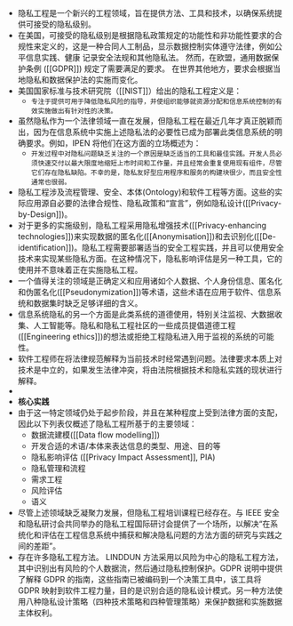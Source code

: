 - 隐私工程是一个新兴的工程领域，旨在提供方法、工具和技术，以确保系统提供可接受的隐私级别。
- 在美国，可接受的隐私级别是根据隐私政策规定的功能性和非功能性要求的合规性来定义的，这是一种合同人工制品，显示数据控制实体遵守法律，例如公平信息实践、健康 记录安全法规和其他隐私法。 然而，在欧盟，通用数据保护条例 ([[GDPR]]) 规定了需要满足的要求。 在世界其他地方，要求会根据当地隐私和数据保护法的实施而变化。
- 美国国家标准与技术研究院（[[NIST]]）给出的隐私工程定义是：
	- `专注于提供可用于降低隐私风险的指导，并使组织能够就资源分配和信息系统控制的有效实施做出有针对性的决策。`
- 虽然隐私作为一个法律领域一直在发展，但隐私工程在最近几年才真正脱颖而出，因为在信息系统中实施上述隐私法的必要性已成为部署此类信息系统的明确要求。例如，IPEN 将他们在这方面的立场概述为：
	- `开发过程中对隐私问题缺乏关注的一个原因是缺乏适当的工具和最佳实践。开发人员必须快速交付以最大限度地缩短上市时间和工作量，并且经常会重复使用现有组件，尽管它们存在隐私缺陷。不幸的是，隐私友好型应用程序和服务的构建块很少，而且安全性通常也很弱。`
- 隐私工程涉及流程管理、安全、本体(Ontology)和软件工程等方面。这些的实际应用源自必要的法律合规性、隐私政策和“宣言”，例如隐私设计([[Privacy-by-Design]])。
- 对于更多的实施级别，隐私工程采用隐私增强技术([[Privacy-enhancing technologies]])来实现数据的匿名化([[Anonymisation]])和去识别化([[De-identification]])。隐私工程需要部署适当的安全工程实践，并且可以使用安全技术来实现某些隐私方面。在这种情况下，隐私影响评估是另一种工具，它的使用并不意味着正在实施隐私工程。
- 一个值得关注的领域是正确定义和应用诸如个人数据、个人身份信息、匿名化和伪匿名化([[Pseudonymization]])等术语，这些术语在应用于软件、信息系统和数据集时缺乏足够详细的含义。
- 信息系统隐私的另一个方面是此类系统的道德使用，特别关注监视、大数据收集、人工智能等。隐私和隐私工程社区的一些成员提倡道德工程([[Engineering ethics]])的想法或拒绝工程隐私进入用于监视的系统的可能性。
- 软件工程师在将法律规范解释为当前技术时经常遇到问题。法律要求本质上对技术是中立的，如果发生法律冲突，将由法院根据技术和隐私实践的现状进行解释。
-
- **核心实践**
- 由于这一特定领域仍处于起步阶段，并且在某种程度上受到法律方面的支配，因此以下列表仅概述了隐私工程所基于的主要领域：
	- 数据流建模([[Data flow modelling]])
	- 开发合适的术语/本体来表达信息的类型、用途、目的等
	- 隐私影响评估 ([[Privacy Impact Assessment]], PIA)
	- 隐私管理和流程
	- 需求工程
	- 风险评估
	- 语义
- 尽管上述领域缺乏凝聚力发展，但隐私工程培训课程已经存在。与 IEEE 安全和隐私研讨会共同举办的隐私工程国际研讨会提供了一个场所，以解决“在系统化和评估在工程信息系统中捕获和解决隐私问题的方法方面的研究与实践之间的差距”。
- 存在许多隐私工程方法。 LINDDUN 方法采用以风险为中心的隐私工程方法，其中识别出有风险的个人数据流，然后通过隐私控制保护。GDPR 说明中提供了解释 GDPR 的指南，这些指南已被编码到一个决策工具中，该工具将 GDPR 映射到软件工程力量，目的是识别合适的隐私设计模式。另一种方法使用八种隐私设计策略（四种技术策略和四种管理策略）来保护数据和实施数据主体权利。